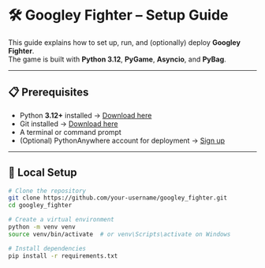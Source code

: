 # 🛠️ Googley Fighter – Setup Guide

This guide explains how to set up, run, and (optionally) deploy **Googley Fighter**.  
The game is built with **Python 3.12**, **PyGame**, **Asyncio**, and **PyBag**.

---

## 📋 Prerequisites
- Python **3.12+** installed → [Download here](https://www.python.org/downloads/)  
- Git installed → [Download here](https://git-scm.com/downloads)  
- A terminal or command prompt  
- (Optional) PythonAnywhere account for deployment → [Sign up](https://www.pythonanywhere.com/)  

---

## 🚀 Local Setup

```bash
# Clone the repository
git clone https://github.com/your-username/googley_fighter.git
cd googley_fighter

# Create a virtual environment
python -m venv venv
source venv/bin/activate  # or venv\Scripts\activate on Windows

# Install dependencies
pip install -r requirements.txt
```

